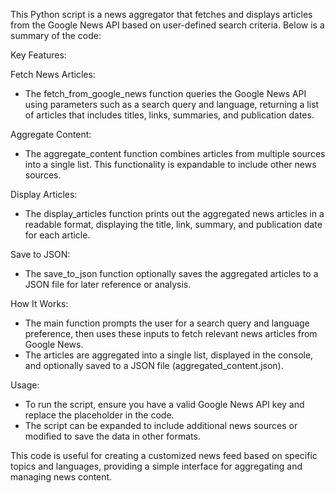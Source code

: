 This Python script is a news aggregator that fetches and displays articles from the Google News API based on user-defined search criteria. Below is a summary of the code:

Key Features:

Fetch News Articles:

- The fetch_from_google_news function queries the Google News API using parameters such as a search query and language, 
  returning a list of articles that includes titles, links, summaries, and publication dates.
  
Aggregate Content:

- The aggregate_content function combines articles from multiple sources into a single list. This functionality is expandable 
  to include other news sources.

Display Articles:

- The display_articles function prints out the aggregated news articles in a readable format, displaying the title, link, 
  summary, and publication date for each article.

Save to JSON:

- The save_to_json function optionally saves the aggregated articles to a JSON file for later reference or analysis.

How It Works:

- The main function prompts the user for a search query and language preference, then uses these inputs to fetch relevant 
  news articles from Google News.
- The articles are aggregated into a single list, displayed in the console, and optionally saved to a JSON file 
  (aggregated_content.json).
  
Usage:

- To run the script, ensure you have a valid Google News API key and replace the placeholder in the code.
- The script can be expanded to include additional news sources or modified to save the data in other formats.

This code is useful for creating a customized news feed based on specific topics and languages, providing a simple interface for aggregating and managing news content.
